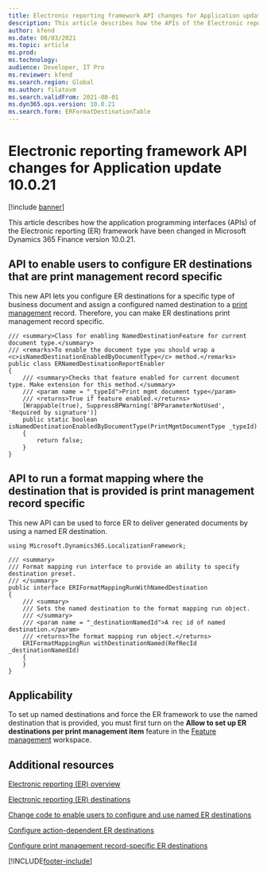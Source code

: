 ```yaml
---
title: Electronic reporting framework API changes for Application update 10.0.21
description: This article describes how the APIs of the Electronic reporting (ER) framework have been changed in Microsoft Dynamics 365 Finance version 10.0.21.
author: kfend
ms.date: 08/03/2021
ms.topic: article
ms.prod: 
ms.technology: 
audience: Developer, IT Pro
ms.reviewer: kfend
ms.search.region: Global
ms.author: filatovm
ms.search.validFrom: 2021-08-01
ms.dyn365.ops.version: 10.0.21
ms.search.form: ERFormatDestinationTable
---
```


# Electronic reporting framework API changes for Application update 10.0.21

[!include [banner](../includes/banner.md)]

This article describes how the application programming interfaces (APIs) of the Electronic reporting (ER) framework have been changed in Microsoft Dynamics 365 Finance version 10.0.21.

## <a name="er-api-set-print-management-record-specific-destination"></a>API to enable users to configure ER destinations that are print management record specific

This new API lets you configure ER destinations for a specific type of business document and assign a configured named destination to a [print management](document-reporting-services.md) record. Therefore, you can make ER destinations print management record specific.

```xpp
/// <summary>Class for enabling NamedDestinationFeature for current document type.</summary>
/// <remarks>To enable the document type you should wrap a <c>isNamedDestinationEnabledByDocumentType</c> method.</remarks>
public class ERNamedDestinationReportEnabler
{
    /// <summary>Checks that feature enabled for current document type. Make extension for this method.</summary>
    /// <param name = "_typeId">Print mgmt document type</param>
    /// <returns>True if feature enabled.</returns>
    [Wrappable(true), SuppressBPWarning('BPParameterNotUsed', 'Required by signature')]
    public static boolean isNamedDestinationEnabledByDocumentType(PrintMgmtDocumentType _typeId)
    {
        return false;
    }
}
```

## <a name="er-api-pass-print-management-record-specific-destination"></a>API to run a format mapping where the destination that is provided is print management record specific

This new API can be used to force ER to deliver generated documents by using a named ER destination.

```xpp
using Microsoft.Dynamics365.LocalizationFramework;

/// <summary>
/// Format mapping run interface to provide an ability to specify destination preset.
/// </summary>
public interface ERIFormatMappingRunWithNamedDestination
{
    /// <summary>
    /// Sets the named destination to the format mapping run object.
    /// </summary>
    /// <param name = "_destinationNamedId">A rec id of named destination.</param>
    /// <returns>The format mapping run object.</returns>
    ERIFormatMappingRun withDestinationNamed(RefRecId _destinationNamedId)
    {
    }
}
```

## Applicability

To set up named destinations and force the ER framework to use the named destination that is provided, you must first turn on the **Allow to set up ER destinations per print management item** feature in the [Feature management](../../fin-ops/get-started/feature-management/feature-management-overview.md#the-feature-management-workspace) workspace.

## Additional resources

[Electronic reporting (ER) overview](general-electronic-reporting.md)

[Electronic reporting (ER) destinations](electronic-reporting-destinations.md)

[Change code to enable users to configure and use named ER destinations](er-api-named-destinations.md)

[Configure action-dependent ER destinations](er-action-dependent-destinations.md)

[Configure print management record-specific ER destinations](er-named-destinations.md)

[!INCLUDE[footer-include](../../../includes/footer-banner.md)]
